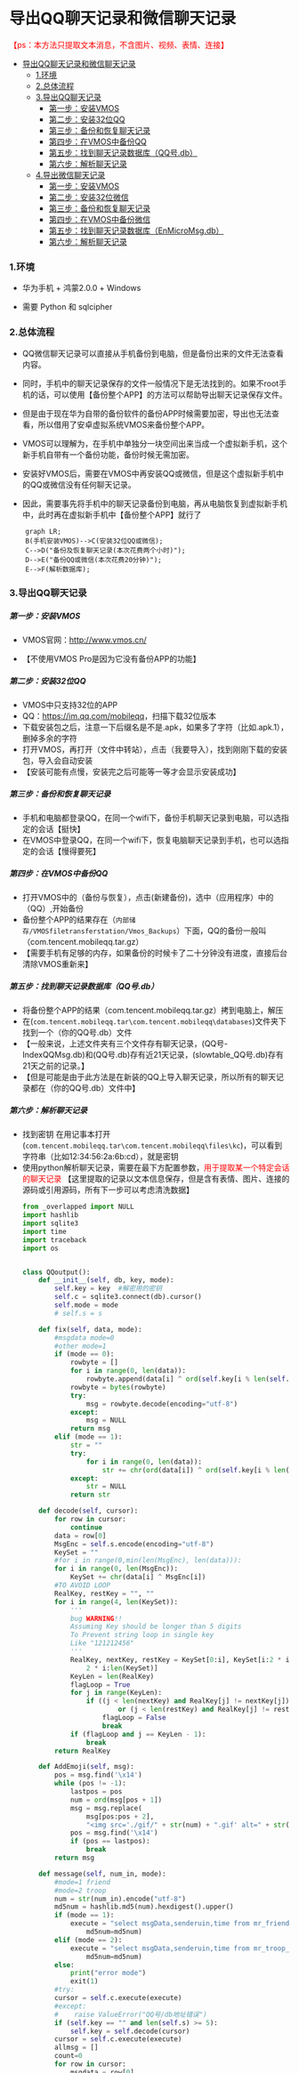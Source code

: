 <div id="navifation" class='headbar'>
    <iframe id='head' align="center" width="100%" height="160" src=""  frameborder="no" border="0" marginwidth="0" marginheight="px" scrolling="no" ></iframe>
</div>
<style>
    .headbar{text-align:center}
    .iframe{margin:0 auto;}
</style>
<script>
    var oDiv = document.getElementById('head');
    oDiv.style.position = 'fixed'; oDiv.style.top = '0px'; oDiv.style.left = '0px';
    document.title="导出QQ聊天记录和微信聊天记录";
</script>
<br><br>

# 导出QQ聊天记录和微信聊天记录

<font color=red>【ps：本方法只提取文本消息，不含图片、视频、表情、连接】</font>

<!-- [设备环境](###设备环境) -->
<!-- [toc] -->

- [导出QQ聊天记录和微信聊天记录](#导出qq聊天记录和微信聊天记录)
    - [1.环境](#1环境)
    - [2.总体流程](#2总体流程)
    - [3.导出QQ聊天记录](#3导出qq聊天记录)
        - [第一步：安装VMOS](#第一步安装vmos)
        - [第二步：安装32位QQ](#第二步安装32位qq)
        - [第三步：备份和恢复聊天记录](#第三步备份和恢复聊天记录)
        - [第四步：在VMOS中备份QQ](#第四步在vmos中备份qq)
        - [第五步：找到聊天记录数据库（QQ号.db）](#第五步找到聊天记录数据库qq号db)
        - [第六步：解析聊天记录](#第六步解析聊天记录)
    - [4.导出微信聊天记录](#4导出微信聊天记录)
        - [第一步：安装VMOS](#第一步安装vmos-1)
        - [第二步：安装32位微信](#第二步安装32位微信)
        - [第三步：备份和恢复聊天记录](#第三步备份和恢复聊天记录-1)
        - [第四步：在VMOS中备份微信](#第四步在vmos中备份微信)
        - [第五步：找到聊天记录数据库（EnMicroMsg.db）](#第五步找到聊天记录数据库enmicromsgdb)
        - [第六步：解析聊天记录](#第六步解析聊天记录-1)

### 1.环境

- 华为手机 + 鸿蒙2.0.0 + Windows

- 需要 Python 和 sqlcipher

### 2.总体流程


- QQ微信聊天记录可以直接从手机备份到电脑，但是备份出来的文件无法查看内容。

- 同时，手机中的聊天记录保存的文件一般情况下是无法找到的。如果不root手机的话，可以使用【备份整个APP】的方法可以帮助导出聊天记录保存文件。

- 但是由于现在华为自带的备份软件的备份APP时候需要加密，导出也无法查看，所以借用了安卓虚拟系统VMOS来备份整个APP。

- VMOS可以理解为，在手机中单独分一块空间出来当成一个虚拟新手机，这个新手机自带有一个备份功能，备份时候无需加密。

- 安装好VMOS后，需要在VMOS中再安装QQ或微信，但是这个虚拟新手机中的QQ或微信没有任何聊天记录。

- 因此，需要事先将手机中的聊天记录备份到电脑，再从电脑恢复到虚拟新手机中，此时再在虚拟新手机中【备份整个APP】就行了

```mermaid
    graph LR;
    B(手机安装VMOS)-->C(安装32位QQ或微信);
    C-->D("备份及恢复聊天记录(本次花费两个小时)");
    D-->E("备份QQ或微信(本次花费20分钟)");
    E-->F(解析数据库);
```

### 3.导出QQ聊天记录

##### 第一步：安装VMOS

- VMOS官网：<http://www.vmos.cn/>
  
- 【不使用VMOS Pro是因为它没有备份APP的功能】

##### 第二步：安装32位QQ

- VMOS中只支持32位的APP
- QQ：<https://im.qq.com/mobileqq>，扫描下载32位版本
- 下载安装包之后，注意一下后缀名是不是.apk，如果多了字符（比如.apk.1），删掉多余的字符
- 打开VMOS，再打开（文件中转站），点击（我要导入），找到刚刚下载的安装包，导入会自动安装
- 【安装可能有点慢，安装完之后可能等一等才会显示安装成功】

##### 第三步：备份和恢复聊天记录

- 手机和电脑都登录QQ，在同一个wifi下，备份手机聊天记录到电脑，可以选指定的会话【挺快】
- 在VMOS中登录QQ，在同一个wifi下，恢复电脑聊天记录到手机，也可以选指定的会话【慢得要死】
  

##### 第四步：在VMOS中备份QQ

- 打开VMOS中的（备份与恢复），点击(新建备份)，选中（应用程序）中的（QQ）,开始备份
- 备份整个APP的结果存在（`内部储存/VMOSfiletransferstation/Vmos_Backups`）下面，QQ的备份一般叫（com.tencent.mobileqq.tar.gz）
- 【需要手机有足够的内存，如果备份的时候卡了二十分钟没有进度，直接后台清除VMOS重新来】

##### 第五步：找到聊天记录数据库（QQ号.db）

- 将备份整个APP的结果（com.tencent.mobileqq.tar.gz）拷到电脑上，解压
- 在(`com.tencent.mobileqq.tar\com.tencent.mobileqq\databases`)文件夹下找到一个（你的QQ号.db）文件
- 【一般来说，上述文件夹有三个文件存有聊天记录，(QQ号-IndexQQMsg.db)和(QQ号.db)存有近21天记录，(slowtable_QQ号.db)存有21天之前的记录。】
- 【但是可能是由于此方法是在新装的QQ上导入聊天记录，所以所有的聊天记录都在（你的QQ号.db）文件中】

##### 第六步：解析聊天记录
- 找到密钥
在用记事本打开(`com.tencent.mobileqq.tar\com.tencent.mobileqq\files\kc`)，可以看到字符串（比如12:34:56:2a:6b:cd），就是密钥
- 使用python解析聊天记录，需要在最下方配置参数，<font color=red>用于提取某一个特定会话的聊天记录</font>
  【这里提取的记录以文本信息保存，但是含有表情、图片、连接的源码或引用源码，所有下一步可以考虑清洗数据】
    ```python
    from _overlapped import NULL
    import hashlib
    import sqlite3
    import time
    import traceback
    import os


    class QQoutput():
        def __init__(self, db, key, mode):
            self.key = key  #解密用的密钥
            self.c = sqlite3.connect(db).cursor()
            self.mode = mode
            # self.s = s

        def fix(self, data, mode):
            #msgdata mode=0
            #other mode=1
            if (mode == 0):
                rowbyte = []
                for i in range(0, len(data)):
                    rowbyte.append(data[i] ^ ord(self.key[i % len(self.key)]))
                rowbyte = bytes(rowbyte)
                try:
                    msg = rowbyte.decode(encoding="utf-8")
                except:
                    msg = NULL
                return msg
            elif (mode == 1):
                str = ""
                try:
                    for i in range(0, len(data)):
                        str += chr(ord(data[i]) ^ ord(self.key[i % len(self.key)]))
                except:
                    str = NULL
                return str

        def decode(self, cursor):
            for row in cursor:
                continue
            data = row[0]
            MsgEnc = self.s.encode(encoding="utf-8")
            KeySet = ""
            #for i in range(0,min(len(MsgEnc), len(data))):
            for i in range(0, len(MsgEnc)):
                KeySet += chr(data[i] ^ MsgEnc[i])
            #TO AVOID LOOP
            RealKey, restKey = "", ""
            for i in range(4, len(KeySet)):
                '''
                bug WARNING!!
                Assuming Key should be longer than 5 digits
                To Prevent string loop in single key
                Like "121212456"
                '''
                RealKey, nextKey, restKey = KeySet[0:i], KeySet[i:2 * i], KeySet[
                    2 * i:len(KeySet)]
                KeyLen = len(RealKey)
                flagLoop = True
                for j in range(KeyLen):
                    if ((j < len(nextKey) and RealKey[j] != nextKey[j])
                            or (j < len(restKey) and RealKey[j] != restKey[j])):
                        flagLoop = False
                        break
                if (flagLoop and j == KeyLen - 1):
                    break
            return RealKey

        def AddEmoji(self, msg):
            pos = msg.find('\x14')
            while (pos != -1):
                lastpos = pos
                num = ord(msg[pos + 1])
                msg = msg.replace(
                    msg[pos:pos + 2],
                    "<img src='./gif/" + str(num) + ".gif' alt=" + str(num) + ">")
                pos = msg.find('\x14')
                if (pos == lastpos):
                    break
            return msg

        def message(self, num_in, mode):
            #mode=1 friend
            #mode=2 troop
            num = str(num_in).encode("utf-8")
            md5num = hashlib.md5(num).hexdigest().upper()
            if (mode == 1):
                execute = "select msgData,senderuin,time from mr_friend_{md5num}_New".format(
                    md5num=md5num)
            elif (mode == 2):
                execute = "select msgData,senderuin,time from mr_troop_{md5num}_New".format(
                    md5num=md5num)
            else:
                print("error mode")
                exit(1)
            #try:
            cursor = self.c.execute(execute)
            #except:
            #    raise ValueError("QQ号/db地址错误")
            if (self.key == "" and len(self.s) >= 5):
                self.key = self.decode(cursor)
            cursor = self.c.execute(execute)
            allmsg = []
            count=0
            for row in cursor:
                msgdata = row[0]
                if (not msgdata):
                    continue
                uin = row[1]
                ltime = time.localtime(row[2])

                sendtime = time.strftime("%Y-%m-%d %H:%M:%S", ltime)
                msg = self.fix(msgdata, 0)
                senderuin = self.fix(uin, 1)
                # print(num_in)
                isSend='0' if senderuin==num_in else '1'
                amsg = []
                amsg.append(sendtime)
                # amsg.append(senderuin)
                amsg.append(isSend)
                amsg.append(str(msg))
                allmsg.append(amsg)
            return allmsg

    def main(db, qq, key,now_name):
        mode = 1

        q = QQoutput(db, key, mode)
        allmsg = q.message(qq, mode)
        print('allmsg num:',len(allmsg))

        os.makedirs(now_name,exist_ok=True)
        save_file=os.path.join(now_name,now_name+'_origin.txt')
        with open(save_file,'w',encoding='utf-8') as f:
            for msg in allmsg:
                f.write(str(msg)+'\n')


    if __name__=='__main__':
        db = "QQ号.db"                  # 文件位置
        key=''                          # 密钥
        qq = ""                         # 指定某一个会话的QQ号（比如某一个好友的QQ号）
        now_name=''                     # 最后保存聊天记录文件的名字（比如好友的名字）
        main(db, qq, key, now_name)
    ```
- 清洗聊天记录，只保留文本信息
    ```python
    import time
    import os
    import re

    def textclean(now_name):
        count=0
        file=os.path.join(now_name,now_name+'_origin.txt')
        newfile=os.path.join(now_name,now_name+'_clean.txt')
        with open(newfile,'w',encoding='utf-8') as w:
            with open(file,'r',encoding='utf-8') as f:
                for data in f.readlines():
                    [sendtime,isSend,content] = eval(data)
                    # print(content)

                    if(content=='0'):
                        continue

                    if('QQfile_recv' in content or 'http' in content or 'bgColor' in content
                    or 'plaintext' in content or 'ed2k:' in content or '.exe' in content or
                    '.xls' in content or '.docx' in content or '.ppt' in content or '*****' in content
                    or '撤回了一条消息' in content):
                        continue

                    content=replace_emoji(content)
                    if(content==''):
                        continue

                    # print(content)
                    w.write(str([sendtime,isSend,content])+'\n')
                    count+=1

        print(count)

    def replace_emoji(my_str):
        rep = {"\x14\x8d": "", "\x14¨": "","\x14®": "","\x14\x97": "","\x14\x8f": "","\x14³": "",
            "\x14O": "","\x14ª": "","\n": "","\x14Ñ": "","\x14»": "","\x14 ": "","\x14\x0f": "",
            "\x144": "","\x14©": "","\x14\x17": "","\x14X": "","\x14«": "","\x14¡": "","\x140": "",
            "\x14\x11": "","\x14F": "","\x14c": "","\x14S": "","\x14¬": "","\x14R": "","\x14\t": "",
            "\x14¦": "","\x14\x15": "","\x14\x95": "","\x14\x93": "","\x14)": "","\x14\x99": "",
            "\x14\x98": "","\x14\x1c": "","\x14#": "","\x14¯": "","\x14G": "","\x14@": "",
            "\x14\x01": "","\x14N": "","\x14đ": "","\x14Ć": "","\x16": "","\x14ċ": "","\x14\x92": "",
            "\x145": "","\x14ą": "","\x14U": "","\x14'": "","\x14Ì": "","\x14\x1e": "",
            "\x03101\x12\x00\x1a\x00": "","\xa0": "","\x14½": "","\x14¹": "","\x14¥":"",'\x14ć':"","\x14Ø":"",
            "\x14ġ":"",'\x14Ń':'',"\x14Ċ":'','\x14ĉ':"","\x14Ĉ":'','\x14a':'',
            "\x011\x12\x0216\x18\x05 \x01(\x012\x00:\x07/流泪B\x00H\x01\x00\x00":'',}
        rep = dict((re.escape(k), v) for k, v in rep.items())
        pattern = re.compile("|".join(rep.keys()))
        my_str = pattern.sub(lambda m: rep[re.escape(m.group(0))], my_str)
        return my_str



    if __name__=='__main__':
        now_name=''                  # 上一步设置的最后保存聊天记录文件的名字（比如好友的名字）
        textclean(now_name)
    ```

### 4.导出微信聊天记录

##### 第一步：安装VMOS

- 同上

##### 第二步：安装32位微信

- 同上
- 微信：<https://weixin.qq.com/>，点击（微信 x.x.x Android正式版发布）,然后下载32位版本

##### 第三步：备份和恢复聊天记录

- 同上
- 【指定少数人之后，微信的备份和恢复还是比较快的】

##### 第四步：在VMOS中备份微信

- 同上
- 微信的备份一般叫（com.tencent.mm.tar.gz）


##### 第五步：找到聊天记录数据库（EnMicroMsg.db）

- 将备份整个APP的结果（com.tencent.mm.tar.gz）拷到电脑上，解压
- 在(`com.tencent.mm.tar\com.tencent.mm\MicroMsg`)`文件夹下，找到名字是16进制字符且比较长的文件夹（类似于47e2b5ca90cda7d8a508e11a6fecfa26）
- 这样的文件夹可能会有多个，其实是对应手机曾经登录的多个微信。但是每一个文件夹里面都会含有（EnMicroMsg.db）文件
- 找到最大的（EnMicroMsg.db）文件，毕竟自己的微信聊天记录肯定是最多的，除非想提取微信小号的聊天记录，那就一个一个尝试。
【白痴问题：一开始没找到（EnMicroMsg.db）文件，搜索了好久，结果发现是自己解压的时候中断了，没有完全解压出来】

##### 第六步：解析聊天记录

- 找到uin值
  记事本打开（`com.tencent.mm.tar\com.tencent.mm\shared_prefs\auth_info_key_prefs.xml`）, 找到类似于`<int name="_auth_uin" value="-2069473988" />`，这里的value后面的值就是uin值，正负数都有可能
- 找到密钥
  不同微信版本密钥可能不一样，之前的说法有（IMEI值和uin值拼接形成字符串）的32位小写MD5加密的前七位，上一次提取记录确实就是这样的密钥。
  但是时间推移，本次的密钥实际是（1234567890ABCDEF和uin值拼接）的32位小写MD5加密的前七位。
  即，(1234567890ABCDEF-2069473988)经过32位MD5加密后小写的前七位。
- 打开数据库
  下载sqlcipher <https://pan.cstcloud.cn/s/xekJrl6DTI>，也可以自行网上搜索下载。然后将（EnMicroMsg.db）文件拖入，输入密钥打开
- 导出CSV
  依次点击(File-Export-Table as CSV file)，选择Table name为（message），一般下拉菜单在最下边，导出
- 使用python解析聊天记录，需要在最下方配置参数，<font color=red>用于提取某一个特定会话的聊天记录</font>
  【这里提取的记录以文本信息保存，但是含有表情、图片、连接的源码或引用源码，所有下一步可以考虑清洗数据】
    ```python
    import os
    def csv2txt(file,result,now_id,now_name):
        with open(file,'rb') as f:
            start_count=0
            count=0
            start=0
            max=200
            # now_id='"wxid_h1hq379r4ea322"'
            now_messge=[]
            messge_time=[]
            messge_dict={}
            for data in f.readlines():
                start_count+=1
                if(start_count>start):
                    # print(data)
                    lis = data.decode('gb18030','ignore').split(',')
                    # print(lis)
                    try:
                        [msgid,isSend,createTime,talker,content]=[lis[0],lis[4],lis[6],lis[7],lis[8]]
                        if (('wxid' not in talker) or ('wxid' in content) or ('?xml' in content)):
                            continue
                        # print([msgid,isSend,createTime,talker,content])
                        if(talker==now_id):
                            now_messge.append([msgid,isSend,createTime,content])
                            messge_dict[str(createTime)]=[msgid,isSend,createTime,content]
                            messge_time.append(createTime)
                            count += 1
                    except:
                        pass

                    if(start_count%200000==0):
                        print('swap lines:',start_count)

                # if(count>max):
                #     break
        print(len(now_messge))

        messge_time.sort()
        save_file=os.path.join(result,now_name,now_name+'_origin.txt')
        with open(save_file,'w',encoding='utf-8') as w:
            for key in messge_time:
            # for data in now_messge:
                data=messge_dict[str(key)]
                w.write(str(data)+'\n')

    if __name__=='__main__':
        file=".csv"                             # CSV文件位置
        now_id='"wxid_xu9z2jm5x1l622"'          # 某个会话的id，实际就好友的微信号，在手机可以看，注意需要有双引号
        result=''                               # 保存聊天记录的文件夹
        os.makedirs(result,exist_ok=True)
        now_name=''                             # 保存聊天记录的文件（比如当前好友的名字）
        os.makedirs(os.path.join(result,now_name), exist_ok=True)
        csv2txt(file,result,now_id,now_name)
    ```

- 清洗聊天记录，只保留文本信息
    ```python
    import time
    import os
    import re
    def textclean(file,newfile,now_name,):
        count=0
        with open(newfile,'w',encoding='utf-8') as w:
            with open(file,'r',encoding='utf-8') as f:
                for data in f.readlines():
                    [msgid,issend,sendtime,content]=eval(data)
                    # print([msgid,issend,sendtime,content])
                    issend = issend[1:-1]
                    time_local = time.localtime(int(sendtime[1:-1])/1000)
                    dt = time.strftime("%Y-%m-%d %H:%M:%S", time_local)
                    # print(dt)
                    content=content[1:-1]
                    if(('撤回了一条消息' in content) or ('<msg>' in content) or ('<img src=' in content) or ('http' in content) or ('??【') in content):
                        continue

                    content=replace_emoji(content)
                    if(content==''):
                        continue

                    w.write(str([dt,issend,content])+'\n')
                    count+=1
        print(count)

    def replace_emoji(my_str):
        rep = {"\x14\x8d": "", "\x14¨": "","\x14®": "","\x14\x97": "","\x14\x8f": "","\x14³": "",
            "\x14O": "","\x14ª": "","\n": "","\x14Ñ": "","\x14»": "","\x14 ": "","\x14\x0f": "",
            "\x144": "","\x14©": "","\x14\x17": "","\x14X": "","\x14«": "","\x14¡": "","\x140": "",
            "\x14\x11": "","\x14F": "","\x14c": "","\x14S": "","\x14¬": "","\x14R": "","\x14\t": "",
            "\x14¦": "","\x14\x15": "","\x14\x95": "","\x14\x93": "","\x14)": "","\x14\x99": "",
            "\x14\x98": "","\x14\x1c": "","\x14#": "","\x14¯": "","\x14G": "","\x14@": "",
            "\x14\x01": "","\x14N": "","\x14đ": "","\x14Ć": "","\x16": "","\x14ċ": "","\x14\x92": "",
            "\x145": "","\x14ą": "","\x14U": "","\x14'": "","\x14Ì": "","\x14\x1e": "",
            "\x03101\x12\x00\x1a\x00": "","\xa0": "","\x14½": "","\x14¹": "","\x14¥":"",'\x14ć':"","\x14Ø":"",
            "\x14ġ":"",'\x14Ń':'',"\x14Ċ":'','\x14ĉ':"","\x14Ĉ":'','\x14a':'',"\ue412":'','\ue40d':'',
            "\x011\x12\x0216\x18\x05 \x01(\x012\x00:\x07/流泪B\x00H\x01\x00\x00":'',
            '\ue40e':'','\ue403':''}
        rep = dict((re.escape(k), v) for k, v in rep.items())
        pattern = re.compile("|".join(rep.keys()))
        my_str = pattern.sub(lambda m: rep[re.escape(m.group(0))], my_str)
        return my_str

    if __name__=='__main__':

        result=''                                       # 上一步设置的，保存聊天记录的文件夹
        # os.makedirs(result,exist_ok=True)
        now_name=''                                     # 上一步设置的，保存聊天记录的文件（比如当前好友的名字）
        # os.makedirs(os.path.join(result,now_name), exist_ok=True)
        file = os.path.join(result, now_name, now_name + '_origin.txt')
        # now_name='luoran'
        newfile = os.path.join(result,now_name, now_name + '_clean.txt')

        textclean(file,newfile,now_name)
    ```